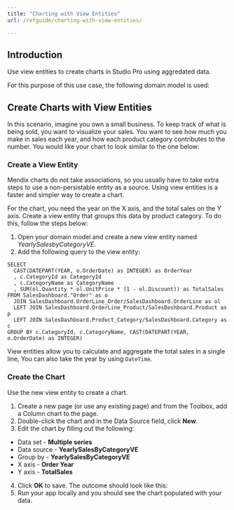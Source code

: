 ```yaml
---
title: "Charting with View Entities"
url: /refguide/charting-with-view-entities/

---
```


## Introduction

Use view entities to create charts in Studio Pro using aggredated data. 

For this purpose of this use case, the following domain model is used:

## Create Charts with View Entities

In this scenario, imagine you own a small business. To keep track of what is being sold, you want to visualize your sales. You want to  see how much you make in sales each year, and how each product category contributes to the number. You would like your chart to look similar to the one below:

### Create a View Entity

Mendix charts do not take associations, so you usually have to take extra steps to use a non-persistable entity as a source. Using view entities is a faster and simpler way to create a chart.

For the chart, you need the year on the X axis, and the total sales on the Y axis. Create a view entity that groups this data by product category. To do this, follow the steps below:

1. Open your domain model and create a new view entity named *YearlySalesbyCategoryVE*. 
2. Add the following query to the view entity:

```
SELECT
  CAST(DATEPART(YEAR, o.OrderDate) as INTEGER) as OrderYear
  , c.CategoryId as CategoryId
  , c.CategoryName as CategoryName
  , SUM(ol.Quantity * ol.UnitPrice * (1 - ol.Discount)) as TotalSales
FROM SalesDashboard."Order" as o
  JOIN SalesDashboard.OrderLine_Order/SalesDashboard.OrderLine as ol
  LEFT JOIN SalesDashboard.OrderLine_Product/SalesDashboard.Product as p
  LEFT JOIN SalesDashboard.Product_Category/SalesDashboard.Category as c
GROUP BY c.CategoryId, c.CategoryName, CAST(DATEPART(YEAR, o.OrderDate) as INTEGER)
``` 

View entities allow you to calculate and aggregate the total sales in a single line, You can also take the year by using `DateTime`. 

### Create the Chart

Use the new view entity to create a chart.

1. Create a new page (or use any existing page) and from the Toolbox, add a Column chart to the page.
2. Double-click the chart and in the Data Source field, click **New**. 
3. Edit the chart by filling out the following:

* Data set - **Multiple series**
* Data source - **YearlySalesByCategoryVE**
* Group by - **YearlySalesByCategoryVE**
* X axis - **Order Year**
* Y axis - **TotalSales**

4. Click **OK** to save. The outcome should look like this: 
5. Run your app locally and you should see the chart populated with your data. 
